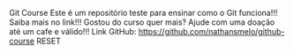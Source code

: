 Git Course
Este é um repositório teste para ensinar como o Git funciona!!!
Saiba mais no link!!!
Gostou do curso quer mais? Ajude com uma doação até um cafe e válido!!!
Link GitHub: https://github.com/nathansmelo/github-course
RESET